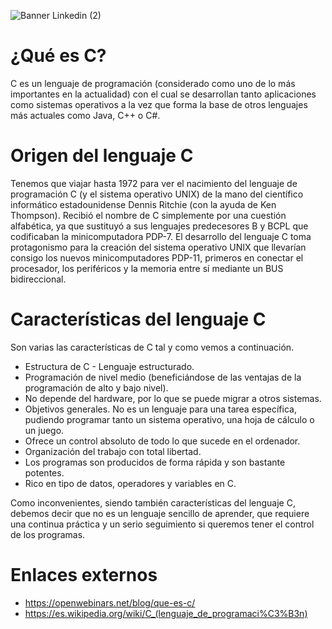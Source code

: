 ![Banner Linkedin (2)](https://user-images.githubusercontent.com/75398496/207834751-62cc2277-1d6b-4717-b57d-502449db6da8.png)

# ¿Qué es C?
C es un lenguaje de programación (considerado como uno de lo más importantes en la actualidad) con el cual se desarrollan tanto aplicaciones como sistemas operativos a la vez que forma la base de otros lenguajes más actuales como Java, C++ o C#.

# Origen del lenguaje C
Tenemos que viajar hasta 1972 para ver el nacimiento del lenguaje de programación C (y el sistema operativo UNIX)  de la mano del científico informático estadounidense Dennis Ritchie (con la ayuda de Ken Thompson). Recibió el nombre de C simplemente por una cuestión alfabética, ya que sustituyó a sus lenguajes predecesores B y BCPL que codificaban la minicomputadora PDP-7. El desarrollo del lenguaje C toma protagonismo para la creación del sistema operativo UNIX que llevarían consigo los nuevos minicomputadores PDP-11, primeros en conectar el procesador, los periféricos y la memoria entre sí mediante un BUS bidireccional.

# Características del lenguaje C
Son varias las características de C tal y como vemos a continuación.
- Estructura de C - Lenguaje estructurado.
- Programación de nivel medio (beneficiándose de las ventajas de la programación de alto y bajo nivel).
- No depende del hardware, por lo que se puede migrar a otros sistemas.
- Objetivos generales. No es un lenguaje para una tarea específica, pudiendo programar tanto un sistema operativo, una hoja de cálculo o un juego.
- Ofrece un control absoluto de todo lo que sucede en el ordenador.
- Organización del trabajo con total libertad.
- Los programas son producidos de forma rápida y son bastante potentes.
- Rico en tipo de datos, operadores y variables en C.

Como inconvenientes, siendo también características del lenguaje C, debemos decir que no es un lenguaje sencillo de aprender, que requiere una continua práctica y un serio seguimiento si queremos tener el control de los programas.

# Enlaces externos
- https://openwebinars.net/blog/que-es-c/
- https://es.wikipedia.org/wiki/C_(lenguaje_de_programaci%C3%B3n)
